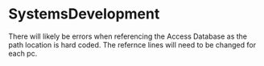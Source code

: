 # SystemsDevelopment

There will likely be errors when referencing the Access Database as the path location is hard coded. 
The refernce lines will need to be changed for each pc.
